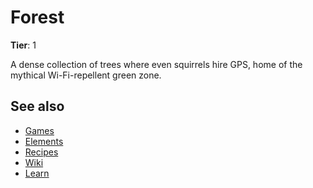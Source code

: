 # Forest

**Tier**: 1

A dense collection of trees where even squirrels hire GPS, home of the mythical Wi-Fi-repellent green zone.

## See also

* [Games](/wiki/games)
* [Elements](/wiki/elements)
* [Recipes](/wiki/recipes)
* [Wiki](/wiki/index)
* [Learn](/learn/index)